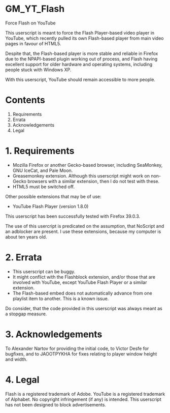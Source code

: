 # GM_YT_Flash
Force Flash on YouTube

This userscript is meant to force the Flash Player-based video player in YouTube, which recently pulled its own Flash-based player from main video pages in favour of HTML5.

Despite that, the Flash-based player is more stable and reliable in Firefox due to the NPAPI-based plugin working out of process, and Flash having excellent support for older hardware and operating systems, including people stuck with Windows XP.

With this userscript, YouTube should remain accessible to more people.

# Contents
1. Requirements
2. Errata
3. Acknowledgements
4. Legal


# 1. Requirements

   * Mozilla Firefox or another Gecko-based browser, including SeaMonkey, GNU IceCat, and Pale Moon.
   * Greasemonkey extension. Although this userscript might work on non-Gecko browsers with a similar extension, then I do not test with these.
   * HTML5 must be switched off.

   Other possible extensions that may be of use:
   * YouTube Flash Player (version 1.8.0)

   This userscript has been successfully tested with Firefox 39.0.3.

   The use of this usercript is predicated on the assumption, that NoScript and an adblocker are present. I use these extensions, because my computer is about ten years old.

# 2. Errata

   * This userscript can be buggy.
   * It might conflict with the Flashblock extension, and/or those that are involved with YouTube, except YouTube Flash Player or a similar extension.
   * The Flash-based embed does not automatically advance from one playlist item to another. This is a known issue.

   Do consider, that the code provided in this userscript was always meant as a stopgap measure.

# 3. Acknowledgements

   To Alexander Nartov for providing the initial code, to Victor Desfe for bugfixes, and to JAOOTPYKHA for fixes relating to player window height and width.

# 4. Legal

   Flash is a registered trademark of Adobe. YouTube is a registered trademark of Alphabet. No copyright infringement (if any) is intended. This userscript has not been designed to block advertisements.
